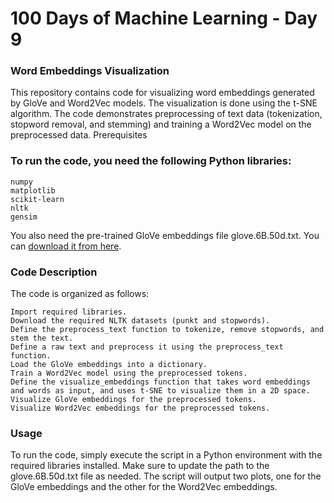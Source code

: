 # 100 Days of Machine Learning - Day 9

### Word Embeddings Visualization

This repository contains code for visualizing word embeddings generated by GloVe and Word2Vec models. The visualization is done using the t-SNE algorithm. The code demonstrates preprocessing of text data (tokenization, stopword removal, and stemming) and training a Word2Vec model on the preprocessed data.
Prerequisites

### To run the code, you need the following Python libraries:

    numpy
    matplotlib
    scikit-learn
    nltk
    gensim

You also need the pre-trained GloVe embeddings file glove.6B.50d.txt. You can [download it from here](https://github.com/stanfordnlp/GloVe).

### Code Description

The code is organized as follows:

    Import required libraries.
    Download the required NLTK datasets (punkt and stopwords).
    Define the preprocess_text function to tokenize, remove stopwords, and stem the text.
    Define a raw text and preprocess it using the preprocess_text function.
    Load the GloVe embeddings into a dictionary.
    Train a Word2Vec model using the preprocessed tokens.
    Define the visualize_embeddings function that takes word embeddings and words as input, and uses t-SNE to visualize them in a 2D space.
    Visualize GloVe embeddings for the preprocessed tokens.
    Visualize Word2Vec embeddings for the preprocessed tokens.

### Usage

To run the code, simply execute the script in a Python environment with the required libraries installed. Make sure to update the path to the glove.6B.50d.txt file as needed. The script will output two plots, one for the GloVe embeddings and the other for the Word2Vec embeddings.